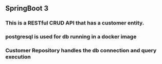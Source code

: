 ## SpringBoot 3 
### This is a  RESTful CRUD API that has a customer entity.
### postgresql is used for db running in a docker image
### Customer Repository handles the db connection and query execution